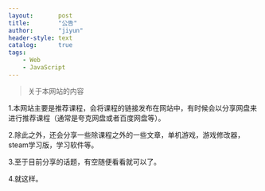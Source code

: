 ```yaml
---
layout:       post
title:        "公告"
author:       "jiyun"
header-style: text
catalog:      true
tags:
    - Web
    - JavaScript
---
```


>关于本网站的内容

1.本网站主要是推荐课程，会将课程的链接发布在网站中，有时候会以分享网盘来进行推荐课程（通常是夸克网盘或者百度网盘等）。

2.除此之外，还会分享一些除课程之外的一些文章，单机游戏，游戏修改器，steam学习版，学习软件等。

3.至于目前分享的话题，有空随便看看就可以了。

4.就这样。


